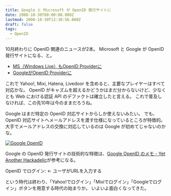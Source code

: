 ```yaml
---
title: Google と Microsoft が OpenID 発行サイトに
date: 2008-10-30T00:00:00.000Z
lastmod: 2008-10-30T13:30:56.000Z
draft: false
tags:
  - OpenID
---
```


10月終わりに OpenID 関連のニュースが2本。 Microsoft と Google が OpenID 発行サイトになる、と。

* [MS（Windows Live）もOpenID Providerに](http://d.hatena.ne.jp/tzmtk/20081028/p1)
* [GoogleがOpenID Providerに](http://d.hatena.ne.jp/tzmtk/20081029/p2)

これで Yahoo!, Mixi, Hatena, Livedoor を含めると、主要なプレイヤーはすべて対応かな。 OpenID がキャズムを超えるかどうかはまだ分からないけど、少なくとも Web における認証 API のデファクトは確立したと言える。 これで普及しなければ、この先10年は今のままだろうね。

Google はまだ特定の OpenID 対応サイトからしか使えないみたい。 でも、 OpenID 対応サイトへメールアドレスを渡す仕様になっているところが特徴的。 大手でメールアドレスの交換に対応しているのは Google が初めてじゃないのかな。

[![Google OpenID](https://farm3.staticflickr.com/2012/2986802846_c6622e9f7d_m.jpg "Google OpenID")](http://www.flickr.com/photos/machu/2986802846/)

Google の OpenID 発行サイトの技術的な特徴は、[Google OpenID のメモ - Yet Another Hackadelic](http://d.hatena.ne.jp/ZIGOROu/20081030/1225336410)が参考になる。

OpenID でログイン:  ← ユーザがURLを入力する

という時代は終わり、「Yahoo!でログイン」「Mixiでログイン」「Googleでログイン」ボタンを用意する時代の始まりか。 いよいよ面白くなってきた。
